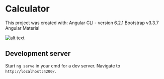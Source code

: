 # Calculator

This project was created with:
 Angular CLI - version 6.2.1
 Bootstrap v3.3.7
 Angular Material 
 
![alt text](https://github.com/abouzarSoleymani/calculator-angular/tree/master/src/assets/calculator.jpg)

## Development server

Start `ng serve` in your cmd for a dev server. Navigate to `http://localhost:4200/`.
